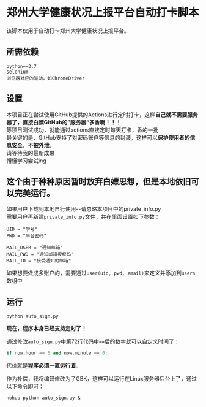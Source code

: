 # 郑州大学健康状况上报平台自动打卡脚本

该脚本仅用于自动打卡郑州大学健康状况上报平台。

## 所需依赖
```
python==3.7
selenium
浏览器对应的驱动，如ChromeDriver
```

## 设置
本项目正在尝试使用GitHub提供的Actions进行定时打卡，这样**自己就不需要服务器了，直接白嫖GitHub的”服务器“多香啊！！！**<br>
等项目测试成功，就能通过actions直接定时每天打卡，香的一批<br>
最关键的是，GitHub支持了对密码账户等信息的封装，这样可以**保护使用者的信息安全，不被外泄。**<br>
请等待我的最新成果<br>
懵懂学习尝试ing<br>

## 这个由于种种原因暂时放弃白嫖思想，但是本地依旧可以完美运行。

如果用户下载到本地自行使用--请忽略本项目中的private_info.py<br>
需要用户再新建`private_info.py`文件，并在里面设置如下参数：
```
UID = "学号"
PWD = "平台密码"

MAIL_USER = "通知邮箱"
MAIL_PWD = "通知邮箱授权码"
MAIL_TO = "接受通知的邮箱"
```

如果想要做成多账户的，需要通过`User(uid, pwd, email)`来定义并添加到`users`数组中

## 运行

`python auto_sign.py`

**现在，程序本身已经支持定时了！**

通过修改`auto_sign.py`中第72行代码中`==`后的数字就可以自定义时间了：

```python
if now.hour == 6 and now.minute == 0:
```

代价就是**程序必须一直运行着**。

作为补偿，我将编码修改为了GBK，这样可以运行在Linux服务器后台上了，通过以下命令即可：

```shell
nohup python auto_sign.py &
```
